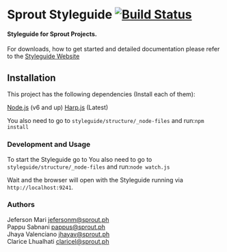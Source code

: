 # Sprout Styleguide [![Build Status](https://travis-ci.org/hugeinc/styleguide.svg?branch=master)](https://travis-ci.org/hugeinc/styleguide)
#### Styleguide for Sprout Projects.

For downloads, how to get started and detailed documentation please refer to the [Styleguide Website](https://jefmari.github.io/sprout-styleguide/www/index.html)

## Installation 
This project has the following dependencies (Install each of them):

[Node.js](https://nodejs.org/en/ "Node.js") (v6 and up)
[Harp.js](http://harpjs.com/ "Harp.js") (Latest)

You also need to go to `styleguide/structure/_node-files` and run:`npm install`

### Development and Usage

To start the Styleguide go to You also need to go to `styleguide/structure/_node-files` and run:`node watch.js`

Wait and the browser will open with the Styleguide running via `http://localhost:9241`.


### Authors  
Jeferson Mari <jefersonm@sprout.ph>   
Pappu Sabnani <pappus@sprout.ph>   
Jhaya Valenciano <jhayav@sprout.ph>   
Clarice Lhualhati <claricel@sprout.ph>   
